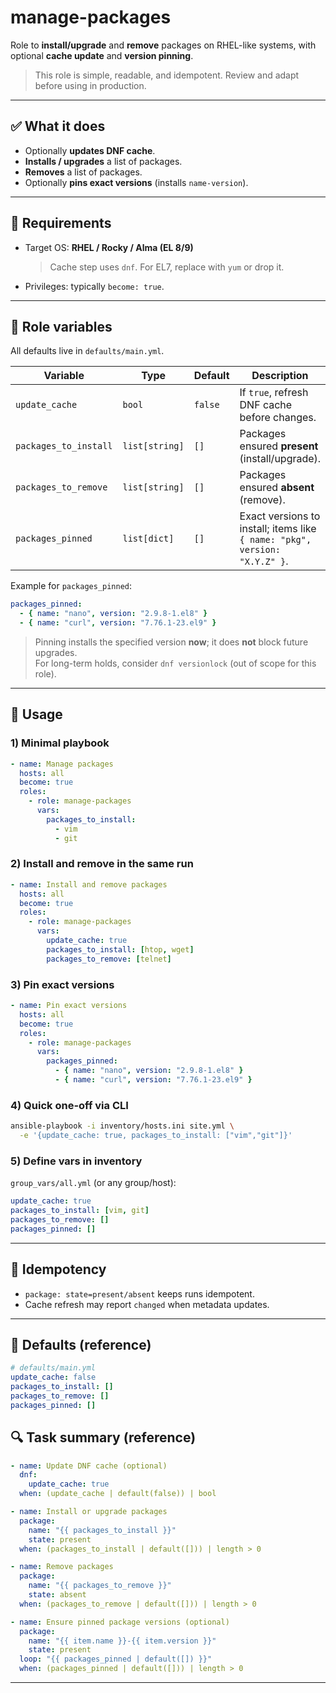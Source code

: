 # manage-packages

Role to **install/upgrade** and **remove** packages on RHEL-like systems, with optional **cache update** and **version pinning**.

> This role is simple, readable, and idempotent. Review and adapt before using in production.

---

## ✅ What it does

- Optionally **updates DNF cache**.
- **Installs / upgrades** a list of packages.
- **Removes** a list of packages.
- Optionally **pins exact versions** (installs `name-version`).

---

## 🧩 Requirements

- Target OS: **RHEL / Rocky / Alma (EL 8/9)**  
  > Cache step uses `dnf`. For EL7, replace with `yum` or drop it.
- Privileges: typically `become: true`.

---

## 🔧 Role variables

All defaults live in `defaults/main.yml`.

<!-- Role variables -->
<table>
  <thead>
    <tr>
      <th>Variable</th>
      <th>Type</th>
      <th>Default</th>
      <th>Description</th>
    </tr>
  </thead>
  <tbody>
    <tr>
      <td><code>update_cache</code></td>
      <td><code>bool</code></td>
      <td><code>false</code></td>
      <td>If <code>true</code>, refresh DNF cache before changes.</td>
    </tr>
    <tr>
      <td><code>packages_to_install</code></td>
      <td><code>list[string]</code></td>
      <td><code>[]</code></td>
      <td>Packages ensured <strong>present</strong> (install/upgrade).</td>
    </tr>
    <tr>
      <td><code>packages_to_remove</code></td>
      <td><code>list[string]</code></td>
      <td><code>[]</code></td>
      <td>Packages ensured <strong>absent</strong> (remove).</td>
    </tr>
    <tr>
      <td><code>packages_pinned</code></td>
      <td><code>list[dict]</code></td>
      <td><code>[]</code></td>
      <td>Exact versions to install; items like <code>{ name: "pkg", version: "X.Y.Z" }</code>.</td>
    </tr>
  </tbody>
</table>

Example for `packages_pinned`:
```yaml
packages_pinned:
  - { name: "nano", version: "2.9.8-1.el8" }
  - { name: "curl", version: "7.76.1-23.el9" }
```

> Pinning installs the specified version **now**; it does **not** block future upgrades.  
> For long-term holds, consider `dnf versionlock` (out of scope for this role).

---

## 🚀 Usage

### 1) Minimal playbook
```yaml
- name: Manage packages
  hosts: all
  become: true
  roles:
    - role: manage-packages
      vars:
        packages_to_install:
          - vim
          - git
```

### 2) Install and remove in the same run
```yaml
- name: Install and remove packages
  hosts: all
  become: true
  roles:
    - role: manage-packages
      vars:
        update_cache: true
        packages_to_install: [htop, wget]
        packages_to_remove: [telnet]
```

### 3) Pin exact versions
```yaml
- name: Pin exact versions
  hosts: all
  become: true
  roles:
    - role: manage-packages
      vars:
        packages_pinned:
          - { name: "nano", version: "2.9.8-1.el8" }
          - { name: "curl", version: "7.76.1-23.el9" }
```

### 4) Quick one-off via CLI
```bash
ansible-playbook -i inventory/hosts.ini site.yml \
  -e '{update_cache: true, packages_to_install: ["vim","git"]}'
```

### 5) Define vars in inventory
`group_vars/all.yml` (or any group/host):
```yaml
update_cache: true
packages_to_install: [vim, git]
packages_to_remove: []
packages_pinned: []
```

---

## 🧪 Idempotency

- `package: state=present/absent` keeps runs idempotent.  
- Cache refresh may report `changed` when metadata updates.

---

## 🧾 Defaults (reference)
```yaml
# defaults/main.yml
update_cache: false
packages_to_install: []
packages_to_remove: []
packages_pinned: []
```

## 🔍 Task summary (reference)
```yaml
- name: Update DNF cache (optional)
  dnf:
    update_cache: true
  when: (update_cache | default(false)) | bool

- name: Install or upgrade packages
  package:
    name: "{{ packages_to_install }}"
    state: present
  when: (packages_to_install | default([])) | length > 0

- name: Remove packages
  package:
    name: "{{ packages_to_remove }}"
    state: absent
  when: (packages_to_remove | default([])) | length > 0

- name: Ensure pinned package versions (optional)
  package:
    name: "{{ item.name }}-{{ item.version }}"
    state: present
  loop: "{{ packages_pinned | default([]) }}"
  when: (packages_pinned | default([])) | length > 0
```

---
